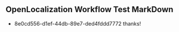 ## OpenLocalization Workflow Test MarkDown
* 8e0cd556-d1ef-44db-89e7-ded4fddd7772 thanks!

<!--HONumber=Jul16_HO3-->


